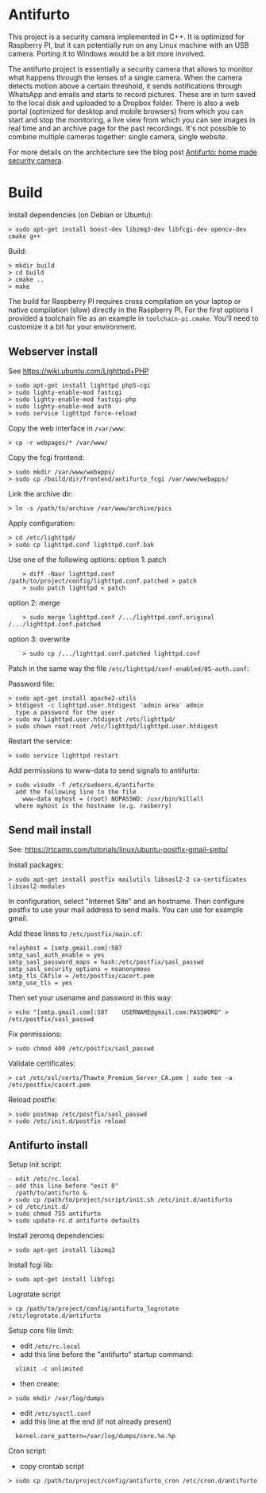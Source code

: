# Antifurto
This project is a security camera implemented in C++. It is optimized for
Raspberry PI, but it can potentially run on any Linux machine with an USB
camera. Porting it to Windows would be a bit more involved.

The antifurto project is essentially a security camera that allows to monitor
what happens through the lenses of a single camera. When the camera detects
motion above a certain threshold, it sends notifications through WhatsApp and
emails and starts to record pictures. These are in turn saved to the local disk
and uploaded to a Dropbox folder. There is also a web portal (optimized for
desktop and mobile browsers) from which you can start and stop the monitoring, a
live view from which you can see images in real time and an archive page for the
past recordings. It's not possible to combine multiple cameras together: single
camera, single website.

For more details on the architecture see the blog post
[Antifurto: home made security camera](http://blog.mbrt.it/2017-07-07-antifurto-code-review/).

# Build
Install dependencies (on Debian or Ubuntu):
```
> sudo apt-get install boost-dev libzmq3-dev libfcgi-dev opencv-dev cmake g++
```

Build:
```
> mkdir build
> cd build
> cmake ..
> make
```

The build for Raspberry PI requires cross compilation on your laptop or native
compilation (slow) directly in the Raspberry PI. For the first options I
provided a toolchain file as an example in `toolchain-pi.cmake`. You'll need to
customize it a bit for your environment.

## Webserver install
See https://wiki.ubuntu.com/Lighttpd+PHP
```
> sudo apt-get install lighttpd php5-cgi
> sudo lighty-enable-mod fastcgi
> sudo lighty-enable-mod fastcgi-php
> sudo lighty-enable-mod auth
> sudo service lighttpd force-reload
```

Copy the web interface in `/var/www`:
```
> cp -r webpages/* /var/www/
```

Copy the fcgi frontend:
```
> sudo mkdir /var/www/webapps/
> sudo cp /build/dir/frontend/antifurto_fcgi /var/www/webapps/
```

Link the archive dir:
```
> ln -s /path/to/archive /var/www/archive/pics
```

Apply configuration:
```
> cd /etc/lighttpd/
> sudo cp lighttpd.conf lighttpd.conf.bak
```

Use one of the following options:
option 1: patch
```
    > diff -Naur lighttpd.conf /path/to/project/config/lighttpd.conf.patched > patch
    > sudo patch lighttpd < patch
```
option 2: merge
```
    > sudo merge lighttpd.conf /.../lighttpd.conf.original /.../lighttpd.conf.patched
```
option 3: overwrite
```
    > sudo cp /.../lighttpd.conf.patched lighttpd.conf
```

Patch in the same way the file `/etc/lighttpd/conf-enabled/05-auth.conf`:

Password file:
```
> sudo apt-get install apache2-utils
> htdigest -c lighttpd.user.htdigest 'admin area' admin
  type a password for the user
> sudo mv lighttpd.user.htdigest /etc/lighttpd/
> sudo chown root:root /etc/lighttpd/lighttpd.user.htdigest
```

Restart the service:
```
> sudo service lighttpd restart
```

Add permissions to www-data to send signals to antifurto:
```
> sudo visudo -f /etc/sudoers.d/antifurto
  add the following line to the file
    www-data myhost = (root) NOPASSWD: /usr/bin/killall
  where myhost is the hostname (e.g. rasberry)
```

## Send mail install
See: https://rtcamp.com/tutorials/linux/ubuntu-postfix-gmail-smtp/

Install packages:
```
> sudo apt-get install postfix mailutils libsasl2-2 ca-certificates libsasl2-modules
```

In configuration, select "Internet Site" and an hostname.
Then configure postfix to use your mail address to send mails.
You can use for example gmail.

Add these lines to `/etc/postfix/main.cf`:

```
relayhost = [smtp.gmail.com]:587
smtp_sasl_auth_enable = yes
smtp_sasl_password_maps = hash:/etc/postfix/sasl_passwd
smtp_sasl_security_options = noanonymous
smtp_tls_CAfile = /etc/postfix/cacert.pem
smtp_use_tls = yes
```

Then set your usename and password in this way:
```
> echo "[smtp.gmail.com]:587    USERNAME@gmail.com:PASSWORD" > /etc/postfix/sasl_passwd
```

Fix permissions:
```
> sudo chmod 400 /etc/postfix/sasl_passwd
```

Validate certificates:
```
> cat /etc/ssl/certs/Thawte_Premium_Server_CA.pem | sudo tee -a /etc/postfix/cacert.pem
```

Reload postfix:
```
> sudo postmap /etc/postfix/sasl_passwd
> sudo /etc/init.d/postfix reload
```

## Antifurto install

Setup init script:
```
- edit /etc/rc.local
- add this line before "exit 0"
  /path/to/antifurto &
> sudo cp /path/to/project/script/init.sh /etc/init.d/antifurto
> cd /etc/init.d/
> sudo chmod 755 antifurto
> sudo update-rc.d antifurto defaults
```

Install zeromq dependencies:
```
> sudo apt-get install libzmq3
```

Install fcgi lib:
```
> sudo apt-get install libfcgi
```

Logrotate script
```
> cp /path/to/project/config/antifurto_logrotate /etc/logrotate.d/antifurto
```

Setup core file limit:
- edit `/etc/rc.local`
- add this line before the "antifurto" startup command:
```
  ulimit -c unlimited
```
- then create:
```
> sudo mkdir /var/log/dumps
```
- edit `/etc/sysctl.conf`
- add this line at the end (if not already present)
```
  kernel.core_pattern=/var/log/dumps/core.%e.%p
```

Cron script:
- copy crontab script
```
> sudo cp /path/to/project/config/antifurto_cron /etc/cron.d/antifurto
```
